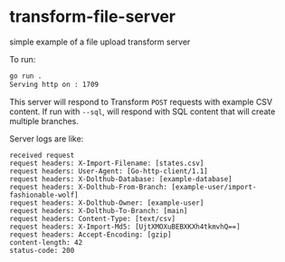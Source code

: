 # transform-file-server
simple example of a file upload transform server

To run:
```bash
go run .
Serving http on : 1709
```

This server will respond to Transform `POST` requests with example CSV content. If run with `--sql`, will respond with SQL content that will create multiple branches.

Server logs are like:

```
received request
request headers: X-Import-Filename: [states.csv]
request headers: User-Agent: [Go-http-client/1.1]
request headers: X-Dolthub-Database: [example-database]
request headers: X-Dolthub-From-Branch: [example-user/import-fashionable-wolf]
request headers: X-Dolthub-Owner: [example-user]
request headers: X-Dolthub-To-Branch: [main]
request headers: Content-Type: [text/csv]
request headers: X-Import-Md5: [UjtXMOXuBEBXKXh4tkmvhQ==]
request headers: Accept-Encoding: [gzip]
content-length: 42
status-code: 200
```
